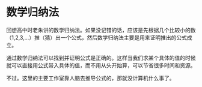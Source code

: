 # 数学归纳法

回想高中时老朱讲的数学归纳法。如果没记错的话，应该是先根据几个比较小的数（1,2,3,...）推（猜）出一个公式，然后数学归纳法主要是用来证明推出的公式成立。

通过数学归纳法可以找到并证明公式是正确的。这样当我们求某个具体的值的时候就可以直接用公式带入具体的值，而不用从头开始算，可以节省很多时间和资源。

不过。这里的主要工作室靠人脑去推导公式的，那就没计算机什么事了。

